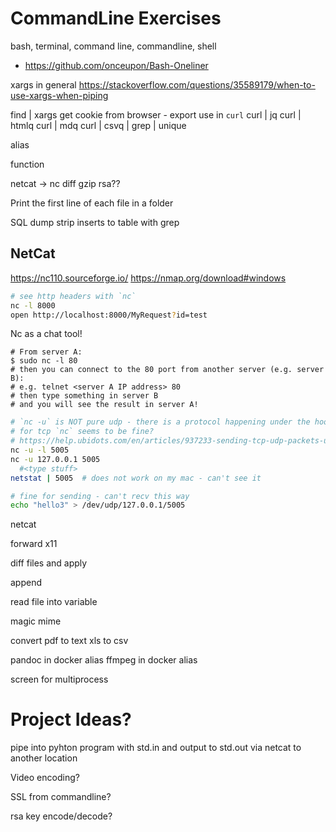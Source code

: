 CommandLine Exercises
=====================

bash, terminal, command line, commandline, shell


* https://github.com/onceupon/Bash-Oneliner

xargs in general https://stackoverflow.com/questions/35589179/when-to-use-xargs-when-piping

find | xargs
get cookie from browser - export use in `curl`
curl | jq
curl | htmlq
curl | mdq
curl | csvq
| grep
| unique

alias

function

netcat -> nc
diff
gzip
rsa??

Print the first line of each file in a folder

SQL dump strip inserts to table with grep


NetCat
------

https://nc110.sourceforge.io/
https://nmap.org/download#windows

```bash
# see http headers with `nc`
nc -l 8000
open http://localhost:8000/MyRequest?id=test
```

Nc as a chat tool!
```
# From server A:
$ sudo nc -l 80
# then you can connect to the 80 port from another server (e.g. server B):
# e.g. telnet <server A IP address> 80
# then type something in server B
# and you will see the result in server A!
```
```bash
# `nc -u` is NOT pure udp - there is a protocol happening under the hood - can't really be used for inspecting pure udp
# for tcp `nc` seems to be fine?
# https://help.ubidots.com/en/articles/937233-sending-tcp-udp-packets-using-netcat
nc -u -l 5005
nc -u 127.0.0.1 5005
  #<type stuff>
netstat | 5005  # does not work on my mac - can't see it
```

```bash
# fine for sending - can't recv this way
echo "hello3" > /dev/udp/127.0.0.1/5005

```

netcat


forward x11


diff files and apply

append

read file into variable


magic mime


convert pdf to text
xls to csv

pandoc in docker alias
ffmpeg in docker alias

screen for multiprocess

Project Ideas?
=======

pipe into pyhton program with std.in and output to std.out via netcat to another location

Video encoding?

SSL from commandline?

rsa key encode/decode?